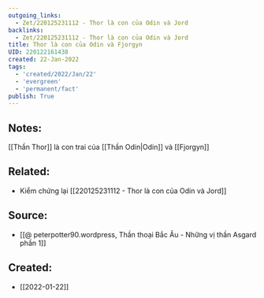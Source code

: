 ```yaml
---
outgoing_links:
  - Zet/220125231112 - Thor là con của Odin và Jord
backlinks:
  - Zet/220125231112 - Thor là con của Odin và Jord
title: Thor là con của Odin và Fjorgyn
UID: 220122161438
created: 22-Jan-2022
tags:
  - 'created/2022/Jan/22'
  - 'evergreen'
  - 'permanent/fact'
publish: True
---
```

## Notes:
[[Thần Thor]] là con trai của [[Thần Odin|Odin]] và [[Fjorgyn]]

## Related:
- Kiểm chứng lại [[220125231112 - Thor là con của Odin và Jord]]
## Source:
- [[@ peterpotter90.wordpress, Thần thoại Bắc Âu - Những vị thần Asgard phần 1]]



## Created:
- [[2022-01-22]]
